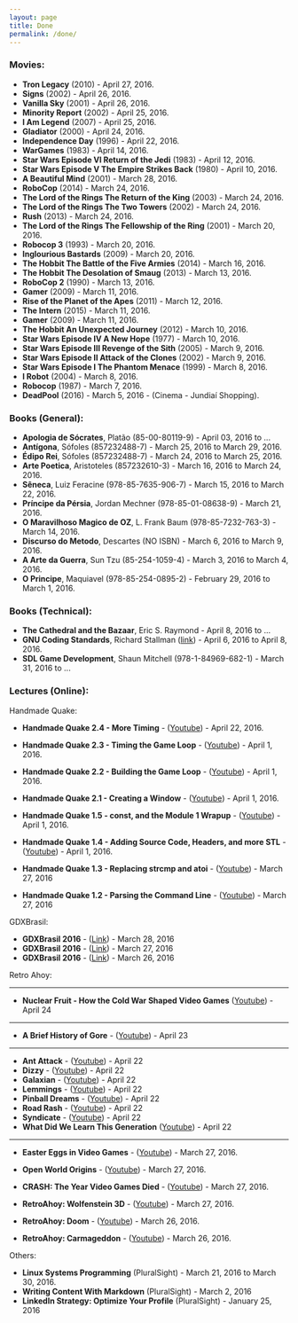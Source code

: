 ```yaml
---
layout: page
title: Done
permalink: /done/
---
```


<!-- ####################################################################### -->

### Movies:

* **Tron Legacy**                                      (2010) - April 27, 2016.
* **Signs**                                            (2002) - April 26, 2016.
* **Vanilla Sky**                                      (2001) - April 26, 2016.
* **Minority Report**                                  (2002) - April 25, 2016. 
* **I Am Legend**                                      (2007) - April 25, 2016.
* **Gladiator**                                        (2000) - April 24, 2016.
* **Independence Day**                                 (1996) - April 22, 2016.
* **WarGames**                                         (1983) - April 14, 2016.
* **Star Wars Episode VI Return of the Jedi**          (1983) - April 12, 2016.
* **Star Wars Episode V The Empire Strikes Back**      (1980) - April 10, 2016.
* **A Beautiful Mind**                                 (2001) - March 28, 2016.
* **RoboCop**                                          (2014) - March 24, 2016.
* **The Lord of the Rings The Return of the King**     (2003) - March 24, 2016.
* **The Lord of the Rings The Two Towers**             (2002) - March 24, 2016.
* **Rush**                                             (2013) - March 24, 2016.
* **The Lord of the Rings The Fellowship of the Ring** (2001) - March 20, 2016.
* **Robocop 3**                                        (1993) - March 20, 2016.
* **Inglourious Bastards**                             (2009) - March 20, 2016.
* **The Hobbit The Battle of the Five Armies**         (2014) - March 16, 2016.
* **The Hobbit The Desolation of Smaug**               (2013) - March 13, 2016.
* **RoboCop 2**                                        (1990) - March 13, 2016.
* **Gamer**                                            (2009) - March 11, 2016.
* **Rise of the Planet of the Apes**                   (2011) - March 12, 2016.
* **The Intern**                                       (2015) - March 11, 2016.
* **Gamer**                                            (2009) - March 11, 2016.
* **The Hobbit An Unexpected Journey**                 (2012) - March 10, 2016.
* **Star Wars Episode IV A New Hope**                  (1977) - March 10, 2016.
* **Star Wars Episode III Revenge of the Sith**        (2005) - March  9, 2016.
* **Star Wars Episode II Attack of the Clones**        (2002) - March  9, 2016.
* **Star Wars Episode I The Phantom Menace**           (1999) - March  8, 2016.
* **I Robot**                                          (2004) - March  8, 2016.
* **Robocop**                                          (1987) - March  7, 2016.
* **DeadPool**                                         (2016) - March  5, 2016 - (Cinema - Jundiaí Shopping).


<!-- ##################################################################### -->


### Books (General): 

* **Apologia de Sócrates**,       Platão         (85-00-80119-9)     - April 03, 2016 to ...
* **Antígona**,                   Sófoles        (857232488-7)       - March 25, 2016 to March 29, 2016.
* **Édipo Rei**,                  Sófoles        (857232488-7)       - March 24, 2016 to March 25, 2016.
* **Arte Poetica**,               Aristoteles    (857232610-3)       - March 16, 2016 to March 24, 2016.
* **Sêneca**,                     Luiz Feracine  (978-85-7635-906-7) - March 15, 2016 to March 22, 2016.
* **Príncipe da Pérsia**,         Jordan Mechner (978-85-01-08638-9) - March 21, 2016.
* **O Maravilhoso Magico de OZ**, L. Frank Baum  (978-85-7232-763-3) - March 14, 2016.
* **Discurso do Metodo**,         Descartes      (NO ISBN)           - March 6, 2016 to March 9, 2016.
* **A Arte da Guerra**,           Sun Tzu        (85-254-1059-4)     - March 3, 2016 to March 4, 2016.
* **O Principe**,                 Maquiavel      (978-85-254-0895-2) - February 29, 2016 to March 1, 2016.


<!-- ####################################################################### -->

### Books (Technical):

* **The Cathedral and the Bazaar**, Eric S. Raymond - April 8, 2016 to ...
* **GNU Coding Standards**, Richard Stallman 
([link](http://www.gnu.org/prep/standards/)) - April 6, 2016 to April 8, 2016.
* **SDL Game Development**, Shaun Mitchell (978-1-84969-682-1) - March 31, 2016 to ...


<!-- ####################################################################### -->

### Lectures (Online): 

Handmade Quake:

* **Handmade Quake 2.4 - More Timing** - 
([Youtube](https://www.youtube.com/watch?v=x7IcLUkteYE)) - April 22, 2016.

* **Handmade Quake 2.3 - Timing the Game Loop** -
([Youtube](https://www.youtube.com/watch?v=EyUM1dTUCyQ)) - April 1, 2016.
* **Handmade Quake 2.2 - Building the Game Loop** - 
([Youtube](https://www.youtube.com/watch?v=bAApnxQf2hI)) - April 1, 2016.
* **Handmade Quake 2.1 - Creating a Window** - 
([Youtube](https://www.youtube.com/watch?v=mkDsvnKq2p0)) - April 1, 2016.
* **Handmade Quake 1.5 - const, and the Module 1 Wrapup** - 
([Youtube](https://www.youtube.com/watch?v=m8oHcJAB-xU)) - April 1, 2016.
* **Handmade Quake 1.4 - Adding Source Code, Headers, and more STL** -
([Youtube](https://www.youtube.com/watch?v=piQQnWmHdCA)) - April 1, 2016.

* **Handmade Quake 1.3 - Replacing strcmp and atoi** -
([Youtube](https://www.youtube.com/watch?v=_MAbRVrfkdU)) -  March 27, 2016
* **Handmade Quake 1.2 - Parsing the Command Line** - 
([Youtube](https://www.youtube.com/watch?v=TdUszxsJ98A)) -  March 27, 2016


GDXBrasil:

* **GDXBrasil 2016** - ([Link](http://www.gxbrazil.com/)) - March 28, 2016
* **GDXBrasil 2016** - ([Link](http://www.gxbrazil.com/)) - March 27, 2016
* **GDXBrasil 2016** - ([Link](http://www.gxbrazil.com/)) - March 26, 2016


Retro Ahoy:

<hr>

* **Nuclear Fruit - How the Cold War Shaped Video Games** 
([Youtube](https://www.youtube.com/watch?=15dxuAbTC0A)) - April 24

<hr>

* **A Brief History of Gore** - 
([Youtube](https://www.youtube.com/watch?=NRXigbgqtOc)) - April 23

<hr>

* **Ant Attack** - 
([Youtube](https://www.youtube.com/watch?=vzRb4v4EhyOU)) - April 22
* **Dizzy** - 
([Youtube](https://www.youtube.com/watch?=vlZglToISw14)) - April 22
* **Galaxian** - 
([Youtube](https://www.youtube.com/watch?=vxEaqhhjqxLA)) - April 22
* **Lemmings** - 
([Youtube](https://www.youtube.com/watch?=vfbxyqeIylHE)) - April 22
* **Pinball Dreams** - 
([Youtube](https://www.youtube.com/watch?=vGVCrXJVqGps)) - April 22
* **Road Rash** - 
([Youtube](https://www.youtube.com/watch?=vnmbZ1MeCU6U)) - April 22
* **Syndicate** - 
([Youtube](https://www.youtube.com/watch?=vTZviqVDyC-U)) - April 22
* **What Did We Learn This Generation**
([Youtube](https://www.youtube.com/watch?=ki8CvB5hQu4)) - April 22

<hr>

* **Easter Eggs in Video Games** - 
([Youtube](https://www.youtube.com/watch?v=Q6Sv4FVDnXQ)) - March 27, 2016.
* **Open World Origins** - 
([Youtube](https://www.youtube.com/watch?v=EdV_2svrDVc)) - March 27, 2016.
* **CRASH: The Year Video Games Died** -
([Youtube](https://www.youtube.com/watch?v=ikIeaCE3Ljc)) - March 27, 2016.
* **RetroAhoy: Wolfenstein 3D** - 
([Youtube](https://www.youtube.com/watch?v=BSb87DC-PtA)) - March 27, 2016.



* **RetroAhoy: Doom** - 
([Youtube](https://www.youtube.com/watch?v=6A4-SVUHQYI)) - March 26, 2016.
* **RetroAhoy: Carmageddon** - 
([Youtube](https://www.youtube.com/watch?v=srLNtnyGy_U)) - March 26, 2016.


Others: 

* **Linux Systems Programming** (PluralSight) - March 21, 2016 to March 30, 2016.
* **Writing Content With Markdown** (PluralSight) - March 2, 2016
* **LinkedIn Strategy: Optimize Your Profile** (PluralSight) - January 25, 2016

